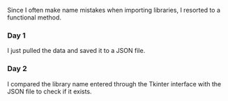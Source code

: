 Since I often make name mistakes when importing libraries, I resorted to a functional method.  

### Day 1
I just pulled the data and saved it to a JSON file.  

### Day 2  
I compared the library name entered through the Tkinter interface with the JSON file to check if it exists.  
